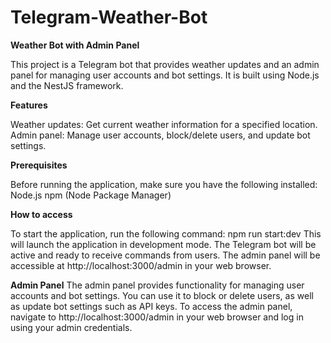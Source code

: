 # Telegram-Weather-Bot
**Weather Bot with Admin Panel**

This project is a Telegram bot that provides weather updates and an admin panel for managing user accounts and bot settings. It is built using Node.js and the NestJS framework.


**Features**

Weather updates: Get current weather information for a specified location.
Admin panel: Manage user accounts, block/delete users, and update bot settings.


**Prerequisites**

Before running the application, make sure you have the following installed:
Node.js
npm (Node Package Manager)


**How to access**

To start the application, run the following command:
npm run start:dev
This will launch the application in development mode.
The Telegram bot will be active and ready to receive commands from users.
The admin panel will be accessible at http://localhost:3000/admin in your web browser.


**Admin Panel**
The admin panel provides functionality for managing user accounts and bot settings. You can use it to block or delete users, as well as update bot settings such as API keys.
To access the admin panel, navigate to http://localhost:3000/admin in your web browser and log in using your admin credentials.
